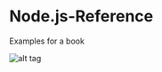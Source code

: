 Node.js-Reference
=================

Examples for a book

![alt tag](https://raw.githubusercontent.com/nicebook/Node.js-Reference/master/cover.jpg)
